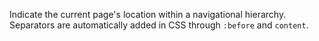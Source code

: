 Indicate the current page's location within a navigational hierarchy.
Separators are automatically added in CSS through <code>:before</code> and <code>content</code>.

